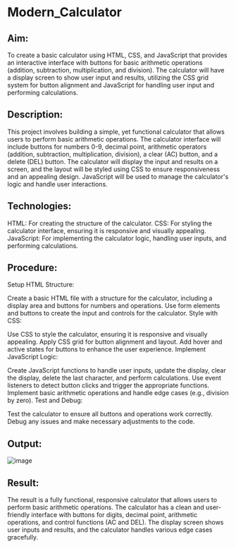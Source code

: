 # Modern_Calculator
## Aim:
To create a basic calculator using HTML, CSS, and JavaScript that provides an interactive interface with buttons for basic arithmetic operations (addition, subtraction, multiplication, and division). The calculator will have a display screen to show user input and results, utilizing the CSS grid system for button alignment and JavaScript for handling user input and performing calculations.

## Description:
This project involves building a simple, yet functional calculator that allows users to perform basic arithmetic operations. The calculator interface will include buttons for numbers 0-9, decimal point, arithmetic operators (addition, subtraction, multiplication, division), a clear (AC) button, and a delete (DEL) button. The calculator will display the input and results on a screen, and the layout will be styled using CSS to ensure responsiveness and an appealing design. JavaScript will be used to manage the calculator's logic and handle user interactions.

## Technologies:
HTML: For creating the structure of the calculator.
CSS: For styling the calculator interface, ensuring it is responsive and visually appealing.
JavaScript: For implementing the calculator logic, handling user inputs, and performing calculations.
## Procedure:
Setup HTML Structure:

Create a basic HTML file with a structure for the calculator, including a display area and buttons for numbers and operations.
Use form elements and buttons to create the input and controls for the calculator.
Style with CSS:

Use CSS to style the calculator, ensuring it is responsive and visually appealing.
Apply CSS grid for button alignment and layout.
Add hover and active states for buttons to enhance the user experience.
Implement JavaScript Logic:

Create JavaScript functions to handle user inputs, update the display, clear the display, delete the last character, and perform calculations.
Use event listeners to detect button clicks and trigger the appropriate functions.
Implement basic arithmetic operations and handle edge cases (e.g., division by zero).
Test and Debug:

Test the calculator to ensure all buttons and operations work correctly.
Debug any issues and make necessary adjustments to the code.
## Output:
![image](https://github.com/Gokkul-M/Modern_Landing_page/assets/144870543/dabd8d21-e584-44dd-8f2d-c5c6474adf72)
## Result:
The result is a fully functional, responsive calculator that allows users to perform basic arithmetic operations. The calculator has a clean and user-friendly interface with buttons for digits, decimal point, arithmetic operations, and control functions (AC and DEL). The display screen shows user inputs and results, and the calculator handles various edge cases gracefully.
